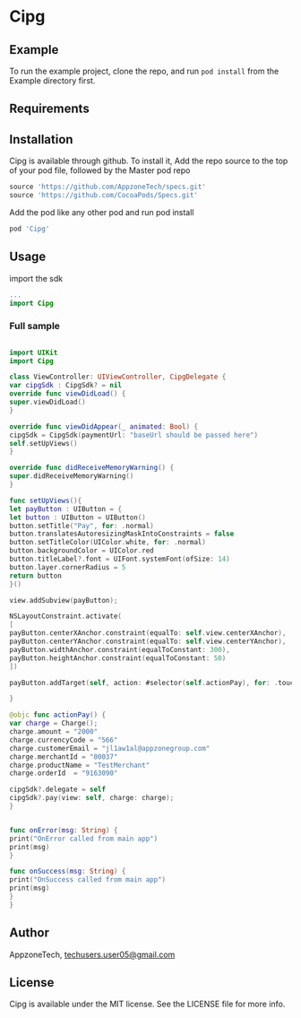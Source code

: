 # Cipg

## Example

To run the example project, clone the repo, and run `pod install` from the Example directory first.

## Requirements

## Installation

Cipg is available through github. To install
it,  Add the repo source to the top of your pod file, followed by the Master pod repo

```ruby
source 'https://github.com/AppzoneTech/specs.git'
source 'https://github.com/CocoaPods/Specs.git'
```

Add the pod like any other pod and run pod install

```ruby
pod 'Cipg'
```

## Usage

import the sdk 

```swift
...
import Cipg
```

###  Full sample
```swift

import UIKit
import Cipg

class ViewController: UIViewController, CipgDelegate {
var cipgSdk : CipgSdk? = nil
override func viewDidLoad() {
super.viewDidLoad()
}

override func viewDidAppear(_ animated: Bool) {
cipgSdk = CipgSdk(paymentUrl: "baseUrl should be passed here")
self.setUpViews()
}

override func didReceiveMemoryWarning() {
super.didReceiveMemoryWarning()
}

func setUpViews(){
let payButton : UIButton = {
let button : UIButton = UIButton()
button.setTitle("Pay", for: .normal)
button.translatesAutoresizingMaskIntoConstraints = false
button.setTitleColor(UIColor.white, for: .normal)
button.backgroundColor = UIColor.red
button.titleLabel?.font = UIFont.systemFont(ofSize: 14)
button.layer.cornerRadius = 5
return button
}()

view.addSubview(payButton);

NSLayoutConstraint.activate(
[
payButton.centerXAnchor.constraint(equalTo: self.view.centerXAnchor),
payButton.centerYAnchor.constraint(equalTo: self.view.centerYAnchor),
payButton.widthAnchor.constraint(equalToConstant: 300),
payButton.heightAnchor.constraint(equalToConstant: 50)
])

payButton.addTarget(self, action: #selector(self.actionPay), for: .touchUpInside)

}

@objc func actionPay() {
var charge = Charge();
charge.amount = "2000"
charge.currencyCode = "566"
charge.customerEmail = "jl1aw1al@appzonegroup.com"
charge.merchantId = "00037"
charge.productName = "TestMerchant"
charge.orderId  = "9163090"

cipgSdk?.delegate = self
cipgSdk?.pay(view: self, charge: charge);
}


func onError(msg: String) {
print("OnError called from main app")
print(msg)
}

func onSuccess(msg: String) {
print("OnSuccess called from main app")
print(msg)
}
}
```



## Author

AppzoneTech, techusers.user05@gmail.com

## License

Cipg is available under the MIT license. See the LICENSE file for more info.

